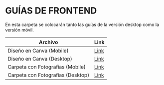 # GUÍAS DE FRONTEND

En esta carpeta se colocarán tanto las guías de la versión desktop como la versión móvil.



| Archivo|Link|
|--------|----|
|Diseño en Canva (Mobile)|[Link](https://www.canva.com/design/DAFpZ91HGc0/lJaKpK2sdXT0poBSB4_cfw/view?analyticsCorrelationId=a25ac448-256f-4f55-aa18-3b63f9798b09)|
|Diseño en Canva (Desktop)|[Link]([https://drive.google.com/file/d/1Db7VXQFboMCUU0SGj5Qc6mlbrtsafVXU/view?usp=sharing](https://www.canva.com/design/DAFpYz8u29o/fBK0HmzvsdZETRdLKyL_kA/edit?utm_content=DAFpYz8u29o&utm_campaign=designshare&utm_medium=link2&utm_source=sharebutton)https://www.canva.com/design/DAFpYz8u29o/fBK0HmzvsdZETRdLKyL_kA/edit?utm_content=DAFpYz8u29o&utm_campaign=designshare&utm_medium=link2&utm_source=sharebutton) |
|Carpeta con Fotografías (Mobile)|[Link](https://drive.google.com/file/d/1cpxmGrFIaSYsJ3zmG_wCj0DbUU3EjCm2/view?usp=sharing) |
|Carpeta con Fotografías (Desktop)|[Link](https://drive.google.com/file/d/1Db7VXQFboMCUU0SGj5Qc6mlbrtsafVXU/view?usp=sharing) |
